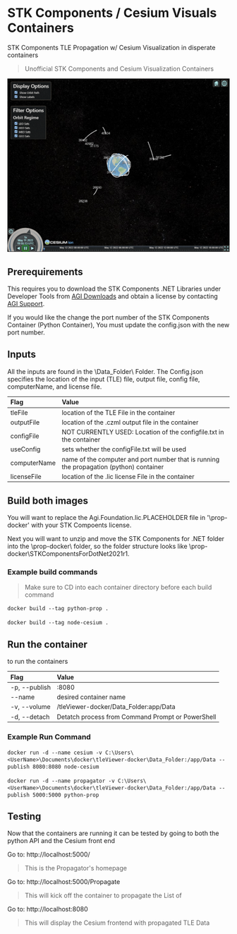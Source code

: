 # STK Components / Cesium Visuals Containers #
STK Components TLE Propagation w/ Cesium Visualization in disperate containers

> Unofficial STK Components and Cesium Visualization Containers

![Visuals](https://github.com/TrainedTrex/crispy-memory/blob/main/Visuals.PNG)

## Prerequirements ##

This requires you to download the STK Components .NET Libraries under Developer Tools from [AGI Downloads](https://support.agi.com/downloads/3/) and obtain a license by contacting [AGI Support](mailto:support@agi.com).

If you would like the change the port number of the STK Components Container (Python Container), You must update the config.json with the new port number. 

## Inputs ## 

All the inputs are found in the \Data_Folder\ Folder. The Config.json specifies the location of the input (TLE) file, output file, config file, computerName, and license file. 

| **Flag** | **Value** |
| :----- | :----- |
| tleFile | location of the TLE File in the container |
| outputFile | location of the .czml output file in the container |
| configFile | NOT CURRENTLY USED: Location of the configfile.txt in the container |
| useConfig | sets whether the configFile.txt will be used |
| computerName | name of the computer and port number that is running the propagation (python) container |
| licenseFile | location of the .lic license File in the container |

## Build both images ## 

You will want to replace the Agi.Foundation.lic.PLACEHOLDER file in '\prop-docker\' with your STK Compoents license. 

Next you will want to unzip and move the STK Components for .NET folder into the \prop-docker\ folder, so the folder structure looks like \prop-docker\STKComponentsForDotNet2021r1. 

### Example build commands ### 

> Make sure to CD into each container directory before each build command

```docker 
docker build --tag python-prop .

docker build --tag node-cesium .
```
## Run the container ##

to run the containers

| **Flag** | **Value** |
| :----- | :----- |
| -p, --publish | <localport>:8080 |
| --name | desired container name |
| -v, --volume | <LocalFileLocation>/tleViewer-docker/Data_Folder:app/Data  |
| -d, --detach | Detatch process from Command Prompt or PowerShell |

### Example Run Command ###

```docker 
docker run -d --name cesium -v C:\Users\<UserName>\Documents\docker\tleViewer-docker\Data_Folder:/app/Data --publish 8080:8080 node-cesium

docker run -d --name propagator -v C:\Users\<UserName>\Documents\docker\tleViewer-docker\Data_Folder:/app/Data --publish 5000:5000 python-prop
```

## Testing ## 

Now that the containers are running it can be tested by going to both the python API and the Cesium front end

Go to: http://localhost:5000/ 
> This is the Propagator's homepage

Go to: http://localhost:5000/Propagate
> This will kick off the container to propagate the List of

Go to: http://localhost:8080
> This will display the Cesium frontend with propagated TLE Data
